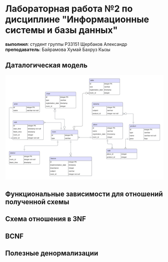 # Лабораторная работа №2 по дисциплине "Информационные системы и базы данных"
**выполнил**: студент группы P33151 Щербаков Александр \
**преподаватель**: Байрамова Хумай Бахруз Кызы 


## Даталогическая модель

![datalogical_model](images/datalogical.png)


## Функциональные зависимости для отношений полученной схемы

## Схема отношения в 3NF 

## BCNF

## Полезные денормализации


